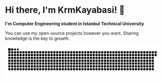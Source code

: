 # Hi there, I'm KrmKayabasi! 👋

**I'm Computer Engineering student in Istanbul Technical University**

You can use my open-source projects however you want. 
Sharing knowledge is the key to growth.

![Animation](https://raw.githubusercontent.com/KrmKayabasi/KrmKayabasi/refs/heads/main/github_animation.svg)



